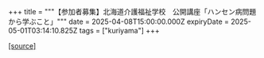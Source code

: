 +++
title = """【参加者募集】北海道介護福祉学校　公開講座「ハンセン病問題から学ぶこと」"""
date = 2025-04-08T15:00:00.000Z
expiryDate = 2025-05-01T03:14:10.825Z
tags = ["kuriyama"]
+++


[[source]](https://www.town.kuriyama.hokkaido.jp/site/kaigofukushi/31400.html)
